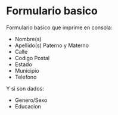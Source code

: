 # Formulario basico
Formulario basico que imprime en consola:
- Nombre(s)
- Apellido(s) Paterno y Materno
- Calle
- Codigo Postal
- Estado
- Municipio
- Telefono

Y si son dados:
- Genero/Sexo
- Educacion
